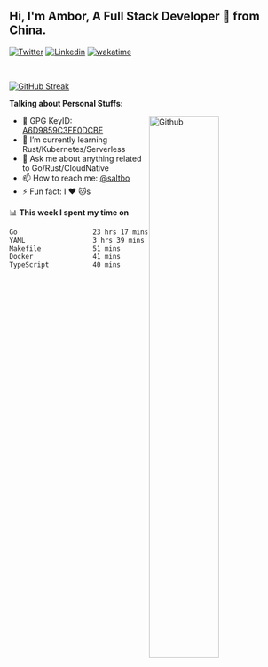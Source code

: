 ## Hi, I'm Ambor, A Full Stack Developer 🚀 from China.

[![Twitter](https://img.shields.io/badge/-saltbo-1ca0f1?style=flat&logo=twitter&logoColor=white)](https://twitter.com/rdsaltbo)
[![Linkedin](https://img.shields.io/badge/-saltbo-blue?style=flat&logo=Linkedin&logoColor=white)](https://www.linkedin.com/in/saltbo/)
[![wakatime](https://wakatime.com/badge/user/f82b1c77-faab-48cd-aef5-a12c0aff104b.svg)](https://wakatime.com/@f82b1c77-faab-48cd-aef5-a12c0aff104b)

&nbsp;  

[![GitHub Streak](http://github-readme-streak-stats.herokuapp.com?user=saltbo&hide_border=true&date_format=M%20j%5B%2C%20Y%5D)](https://git.io/streak-stats)

**Talking about Personal Stuffs:**
<!-- Any image aligned to the right. Beware the width  -->
<img width="50%" align="right" alt="Github" src="https://raw.githubusercontent.com/saltbo/saltbo/master/images/git-header.svg" />

- 🤘 GPG KeyID: [A6D9859C3FE0DCBE](https://saltbo.cn/pgp_keys.asc)
- 🌱 I’m currently learning Rust/Kubernetes/Serverless
- 💬 Ask me about anything related to Go/Rust/CloudNative
- 📫 How to reach me: [@saltbo](https://t.me/saltbo)
- ⚡ Fun fact: I :heart: :cat:s


📊 **This week I spent my time on**
<!--START_SECTION:waka-->

```txt
Go                   23 hrs 17 mins  ██████████████████░░░░░░░   71.53 %
YAML                 3 hrs 39 mins   ██▓░░░░░░░░░░░░░░░░░░░░░░   11.22 %
Makefile             51 mins         ▓░░░░░░░░░░░░░░░░░░░░░░░░   02.61 %
Docker               41 mins         ▓░░░░░░░░░░░░░░░░░░░░░░░░   02.12 %
TypeScript           40 mins         ▓░░░░░░░░░░░░░░░░░░░░░░░░   02.09 %
```

<!--END_SECTION:waka-->
